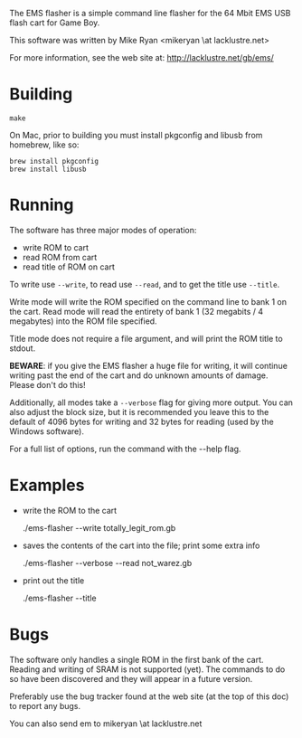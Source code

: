 The EMS flasher is a simple command line flasher for the 64 Mbit EMS USB
flash cart for Game Boy.

This software was written by Mike Ryan <mikeryan \at lacklustre.net>

For more information, see the web site at:
http://lacklustre.net/gb/ems/

# Building

    make

On Mac, prior to building you must install pkgconfig and libusb from
homebrew, like so:

    brew install pkgconfig
    brew install libusb

# Running

The software has three major modes of operation:

 * write ROM to cart
 * read ROM from cart
 * read title of ROM on cart

To write use `--write`, to read use `--read`, and to get the title use
`--title`.

Write mode will write the ROM specified on the command line to bank 1 on
the cart. Read mode will read the entirety of bank 1 (32 megabits / 4
megabytes) into the ROM file specified.

Title mode does not require a file argument, and will print the ROM
title to stdout.

**BEWARE**: if you give the EMS flasher a huge file for writing, it will
continue writing past the end of the cart and do unknown amounts of
damage. Please don't do this!

Additionally, all modes take a `--verbose` flag for giving more output.
You can also adjust the block size, but it is recommended you leave this
to the default of 4096 bytes for writing and 32 bytes for reading (used
by the Windows software).

For a full list of options, run the command with the --help flag.

# Examples

* write the ROM to the cart

    ./ems-flasher --write totally_legit_rom.gb

* saves the contents of the cart into the file; print some extra info

    ./ems-flasher --verbose --read not_warez.gb

* print out the title

    ./ems-flasher --title

# Bugs

The software only handles a single ROM in the first bank of the cart.
Reading and writing of SRAM is not supported (yet). The commands to do
so have been discovered and they will appear in a future version.

Preferably use the bug tracker found at the web site (at the top of this
doc) to report any bugs.

You can also send em to mikeryan \at lacklustre.net
